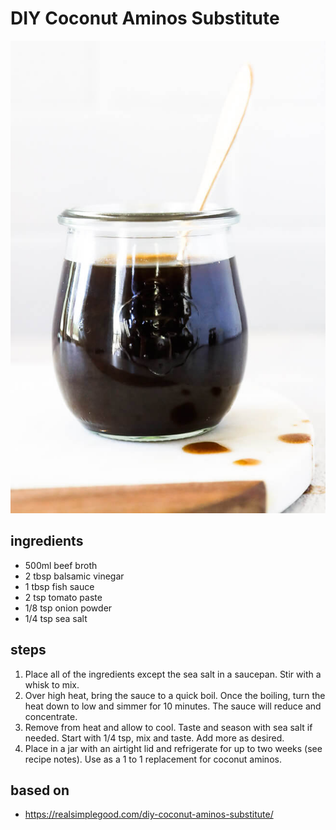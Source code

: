 # DIY Coconut Aminos Substitute

![DIY Coconut Aminos Substitute](images/diy-coconut-aminos-substitute.jpg)

## ingredients

- 500ml beef broth
- 2 tbsp balsamic vinegar
- 1 tbsp fish sauce
- 2 tsp tomato paste
- 1/8 tsp onion powder
- 1/4 tsp sea salt

## steps

1. Place all of the ingredients except the sea salt in a saucepan. Stir with a whisk to mix.
2. Over high heat, bring the sauce to a quick boil. Once the boiling, turn the heat down to low and simmer for 10 minutes. The sauce will reduce and concentrate.
3. Remove from heat and allow to cool. Taste and season with sea salt if needed. Start with 1/4 tsp, mix and taste. Add more as desired.
4. Place in a jar with an airtight lid and refrigerate for up to two weeks (see recipe notes). Use as a 1 to 1 replacement for coconut aminos.

## based on

- https://realsimplegood.com/diy-coconut-aminos-substitute/
